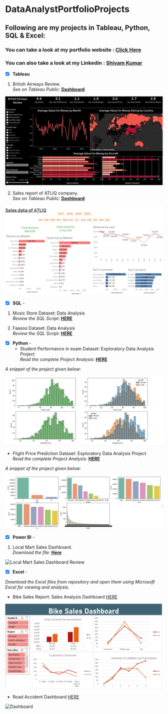 # DataAnalystPortfolioProjects
## Following are my projects in Tableau, Python, SQL & Excel:
### You can take a look at my portfolio website : [Click Here](https://kumarshivam99.github.io/)
### You can also take a look at my Linkedin : [Shivam Kumar](www.linkedin.com/in/shivamkumar5)

- [x] **Tableau** <br />
1. British Airways Review. <br />
*See on Tableau Public:* **[Dashboard](https://public.tableau.com/app/profile/shivam.kumar8742/viz/BritishAirwaysReview_17093175465620/Dashboard1?publish=yes)**

![British Airways Review](visual/British%20Airways%20Review.PNG)

2. Sales report of ATLIQ company. <br />
*See on Tableau Public:* **[Dashboard](https://public.tableau.com/app/profile/shivam.kumar8742/viz/SalesdataofATLIQcompany/Dashboard1?publish=yes)**

![Sales report of ATLIQ](visual/ATLIQ%20project.PNG)  


- [x] **SQL** - 
1. Music Store Dataset: Data Analysis <br />
*Review the SQL Script:* **[HERE](https://github.com/kumarshivam99/SQL_project/blob/main/Music%20_store_queries.sql)**<br />

2. Faasos Dataset: Data Analysis <br />
*Review the SQL Script:* **[HERE](https://github.com/kumarshivam99/SQL_project/blob/main/fassos_dataset_queries.sql)**<br />


- [x] **Python** - 
  - Student Performance in exam Dataset: Exploratory Data Analysis Project <br />
*Read the complete Project Analysis:* **[HERE](https://github.com/kumarshivam99/EDA_using_python/blob/main/EDA_Students_Performance_Indicator.ipynb)**<br />

*A snippet of the project given below:*

![Some snippet](visual/Student_performance_EDA.PNG)

- Flight Price Prediction Dataset: Exploratory Data Analysis Project <br />
*Read the complete Project Analysis:* **[HERE](https://github.com/kumarshivam99/EDA_using_python/blob/main/Flight_Price_Prediction.ipynb)**<br />

*A snippet of the project given below:*

![Some snippet](visual/Flight_price_EDA.PNG)

- [x] **Power BI** - <br />
1. Local Mart Sales Dashboard. <br />
*Download the file:* **[Here](https://github.com/kumarshivam99/PowerBI-Projects/blob/main/Local_Mart_Sales_Dashboard.pbix)**

![Local Mart Sales Dashboard Review](https://github.com/kumarshivam99/DataAnalystPortfolioProjects/blob/main/visual/Local_Mart_Sales.PNG)



- [x] **Excel** - 

*Download the Excel files from repository and open them using Microsoft Excel for viewing and analysis.*


- Bike Sales Report: Sales Analysis Dashboard [HERE](https://github.com/kumarshivam99/Excel-Project) <br />

![Dashboard](visual/Bike%20sales%20dataset.PNG) <br />

- Road Accident Dashboard [HERE](https://docs.google.com/spreadsheets/d/1eDS-_PGXWA4t7YVNqRGyY7hwompxW-_2/edit?usp=sharing&ouid=114920734155400360383&rtpof=true&sd=true) <br />

![Dashboard](https://github.com/kumarshivam99/DataAnalystPortfolioProjects/blob/main/visual/Road_accident.PNG)
